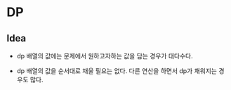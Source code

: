 # DP





## Idea

- dp 배열의 값에는 문제에서 원하고자하는 값을 담는 경우가 대다수다.

- dp 배열의 값을 순서대로 채울 필요는 없다. 다른 연산을 하면서 dp가 채워지는 경우도 많다.